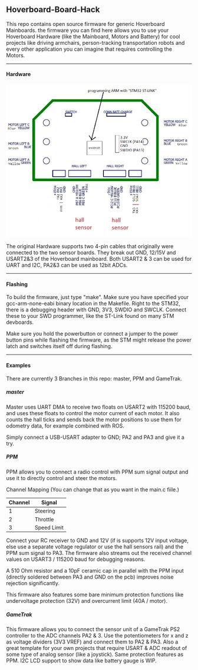 ## Hoverboard-Board-Hack

This repo contains open source firmware for generic Hoverboard Mainboards.
the firmware you can find here allows you to use your Hoverboard Hardware (like the Mainboard, Motors and Battery) for cool projects like driving armchairs, person-tracking transportation robots and every other application you can imagine that requires controlling the Motors.

---

#### Hardware
![otter](pinout.png?raw=true)

The original Hardware supports two 4-pin cables that originally were connected to the two sensor boards. They break out GND, 12/15V and USART2&3 of the Hoverboard mainboard.
Both USART2 & 3 can be used for UART and I2C, PA2&3 can be used as 12bit ADCs.

---

#### Flashing
To build the firmware, just type "make". Make sure you have specified your gcc-arm-none-eabi binary location in the Makefile. Right to the STM32, there is a debugging header with GND, 3V3, SWDIO and SWCLK. Connect these to your SWD programmer, like the ST-Link found on many STM devboards.

Make sure you hold the powerbutton or connect a jumper to the power button pins while flashing the firmware, as the STM might release the power latch and switches itself off during flashing.

---

#### Examples

There are currently 3 Branches in this repo: master, PPM and GameTrak.

##### master

Master uses UART DMA to receive two floats on USART2 with 115200 baud, and uses these floats to control the motor current of each motor. It also counts the hall ticks and sends back the motor positions to use them for odometry data, for example combined with ROS.

Simply connect a USB-USART adapter to GND; PA2 and PA3 and give it a try.

##### PPM

PPM allows you to connect a radio control with PPM sum signal output and use it to directly control and steer the motors. 

Channel Mapping (You can change that as you want in the main.c fiile.)

Channel | Signal
------- | ------
1 | Steering
2 | Throttle
3 | Speed Limit

Connect your RC receiver to GND and 12V (if is supports 12V input voltage, else use a separate voltage regulator or use the hall sensors rail) and the PPM sum signal to PA3. The firmware also streams out the received channel values on USART3 / 115200 baud for debugging reasons.

A 510 Ohm resistor and a 10pF ceramic cap in parallel with the PPM input (directly soldered between PA3 and GND on the pcb) improves noise rejection significantly.

This firmware also features some bare minimum protection functions like undervoltage protection (32V) and overcurrent limit (40A / motor).



##### GameTrak

This firmware allows you to connect the sensor unit of a GameTrak PS2 controller to the ADC channels PA2 & 3. Use the potentiometers for x and z as voltage dividers (3V3 VREF) and connect them to PA2 & PA3. Also a great template for your own projects that require USART & ADC readout of some type of analog sensor (like a joystick). Same protection features as PPM. I2C LCD support to show data like battery gauge is WIP.
